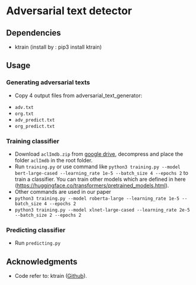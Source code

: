 # Adversarial text detector

## Dependencies

* ktrain (install by : pip3 install ktrain)

## Usage
### Generating adversarial texts

* Copy 4 output files from adversarial_text_generator:
- `adv.txt`
- `org.txt`
- `adv_predict.txt`
- `org_predict.txt`
	
### Training classifier
* Download `aclImdb.zip` from [google drive](https://drive.google.com/open?id=1YdndNH0RE6BEpg04HtK6VWemYrowWzvA), decompress and place the folder `aclImdb` in the root folder.
* Run `training.py` or use command like `python3 training.py --model bert-large-cased --learning_rate 1e-5 --batch_size 4 --epochs 2` to train a classifier. You can train other models which are defined in here (https://huggingface.co/transformers/pretrained_models.html).
* Other commands are used in our paper
* `python3 training.py --model roberta-large --learning_rate 1e-5 --batch_size 4 --epochs 2`
* `python3 training.py --model xlnet-large-cased --learning_rate 2e-5 --batch_size 2 --epochs 2`



### Predicting classifier
* Run `predicting.py`

##  Acknowledgments

- Code refer to: ktrain ([Github](https://github.com/amaiya/ktrain)).

